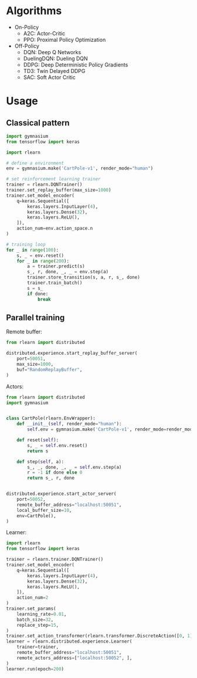 # Algorithms

- On-Policy
    - A2C: Actor-Critic
    - PPO: Proximal Policy Optimization
- Off-Policy
    - DQN: Deep Q Networks
    - DuelingDQN: Dueling DQN
    - DDPG: Deep Deterministic Policy Gradients
    - TD3: Twin Delayed DDPG
    - SAC: Soft Actor Critic

# Usage

## Classical pattern

```python
import gymnasium
from tensorflow import keras

import rlearn

# define a environment
env = gymnasium.make('CartPole-v1', render_mode="human")

# set reinforcement learning trainer
trainer = rlearn.DQNTrainer()
trainer.set_replay_buffer(max_size=1000)
trainer.set_model_encoder(
    q=keras.Sequential([
        keras.layers.InputLayer(4),
        keras.layers.Dense(32),
        keras.layers.ReLU(),
    ]),
    action_num=env.action_space.n
)

# training loop
for _ in range(100):
    s, _ = env.reset()
    for _ in range(200):
        a = trainer.predict(s)
        s_, r, done, _, _ = env.step(a)
        trainer.store_transition(s, a, r, s_, done)
        trainer.train_batch()
        s = s_
        if done:
            break
```

## Parallel training

Remote buffer:

```python
from rlearn import distributed

distributed.experience.start_replay_buffer_server(
    port=50051,
    max_size=1000,
    buf="RandomReplayBuffer",
)
```

Actors:

```python
from rlearn import distributed
import gymnasium


class CartPole(rlearn.EnvWrapper):
    def __init__(self, render_mode="human"):
        self.env = gymnasium.make('CartPole-v1', render_mode=render_mode)

    def reset(self):
        s, _ = self.env.reset()
        return s

    def step(self, a):
        s_, _, done, _, _ = self.env.step(a)
        r = -1 if done else 0
        return s_, r, done


distributed.experience.start_actor_server(
    port=50052,
    remote_buffer_address="localhost:50051",
    local_buffer_size=10,
    env=CartPole(),
)
```

Learner:

```python
import rlearn
from tensorflow import keras

trainer = rlearn.trainer.DQNTrainer()
trainer.set_model_encoder(
    q=keras.Sequential([
        keras.layers.InputLayer(4),
        keras.layers.Dense(32),
        keras.layers.ReLU(),
    ]),
    action_num=2
)
trainer.set_params(
    learning_rate=0.01,
    batch_size=32,
    replace_step=15,
)
trainer.set_action_transformer(rlearn.transformer.DiscreteAction([0, 1]))
learner = rlearn.distributed.experience.Learner(
    trainer=trainer,
    remote_buffer_address="localhost:50051",
    remote_actors_address=["localhost:50052", ],
)
learner.run(epoch=200)
```
